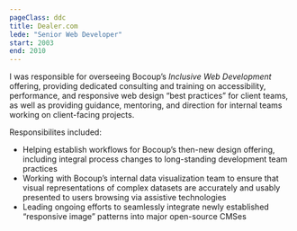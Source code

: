```yaml
---
pageClass: ddc
title: Dealer.com
lede: "Senior Web Developer"
start: 2003
end: 2010
---
```


I was responsible for overseeing Bocoup’s _Inclusive Web Development_ offering, providing dedicated consulting and training on accessibility, performance, and responsive web design “best practices” for client teams, as well as providing guidance, mentoring, and direction for internal teams working on client-facing projects.

Responsibilites included:

* Helping establish workflows for Bocoup’s then-new design offering, including integral process changes to long-standing development team practices
* Working with Bocoup’s internal data visualization team to ensure that visual representations of complex datasets are accurately and usably presented to users browsing via assistive technologies
* Leading ongoing efforts to seamlessly integrate newly established “responsive image” patterns into major open-source CMSes